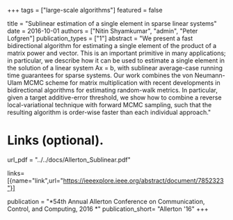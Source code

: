 +++
tags = ["large-scale algorithms"]
featured = false

title = "Sublinear estimation of a single element in sparse linear systems"
date = 2016-10-01
authors = ["Nitin Shyamkumar", "admin", "Peter Lofgren"]
publication_types = ["1"]
abstract = "We present a fast bidirectional algorithm for estimating a single element of the product of a matrix power and vector. This is an important primitive in many applications; in particular, we describe how it can be used to estimate a single element in the solution of a linear system Ax = b, with sublinear average-case running time guarantees for sparse systems. Our work combines the von Neumann-Ulam MCMC scheme for matrix multiplication with recent developments in bidirectional algorithms for estimating random-walk metrics. In particular, given a target additive-error threshold, we show how to combine a reverse local-variational technique with forward MCMC sampling, such that the resulting algorithm is order-wise faster than each individual approach."

# Links (optional).
url_pdf = "../../docs/Allerton_Sublinear.pdf"


links= [{name="link",url="https://ieeexplore.ieee.org/abstract/document/7852323"}]


publication = "*54th Annual Allerton Conference on Communication, Control, and Computing, 2016 *"
publication_short= "Allerton '16"
+++

